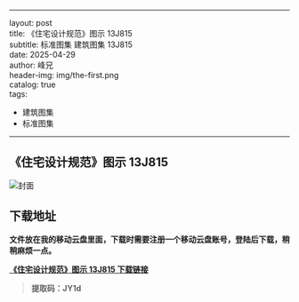 ﻿
---
layout:     post  
title:      《住宅设计规范》图示 13J815  
subtitle:   标准图集 建筑图集 	13J815  
date:       2025-04-29  
author:     峰兄  
header-img: img/the-first.png  
catalog: true  
tags:  
- 建筑图集
- 标准图集
---
## 《住宅设计规范》图示 13J815
![封面](https://pic1.imgdb.cn/item/680f207058cb8da5c8d1c88a.png)

## 下载地址 ##
**文件放在我的移动云盘里面，下载时需要注册一个移动云盘账号，登陆后下载，稍稍麻烦一点。**  
  
[**《住宅设计规范》图示 13J815 下载链接**](https://caiyun.139.com/m/i?105Cq7nxFkRIx)

> **提取码：JY1d**
